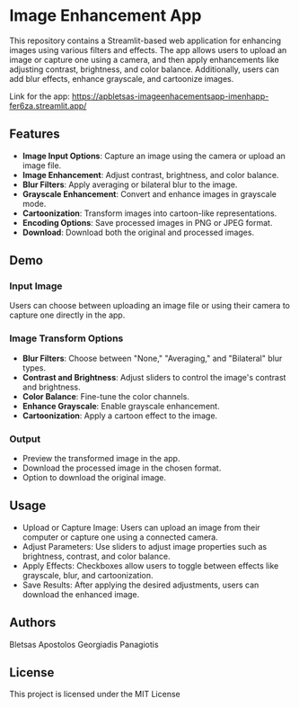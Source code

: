 # Image Enhancement App

This repository contains a Streamlit-based web application for enhancing images using various filters and effects. The app allows users to upload an image or capture one using a camera, and then apply enhancements like adjusting contrast, brightness, and color balance. Additionally, users can add blur effects, enhance grayscale, and cartoonize images.

Link for the app: https://apbletsas-imageenhacementsapp-imenhapp-fer6za.streamlit.app/

## Features

- **Image Input Options**: Capture an image using the camera or upload an image file.
- **Image Enhancement**: Adjust contrast, brightness, and color balance.
- **Blur Filters**: Apply averaging or bilateral blur to the image.
- **Grayscale Enhancement**: Convert and enhance images in grayscale mode.
- **Cartoonization**: Transform images into cartoon-like representations.
- **Encoding Options**: Save processed images in PNG or JPEG format.
- **Download**: Download both the original and processed images.

## Demo

### Input Image
Users can choose between uploading an image file or using their camera to capture one directly in the app.

### Image Transform Options
- **Blur Filters**: Choose between "None," "Averaging," and "Bilateral" blur types.
- **Contrast and Brightness**: Adjust sliders to control the image's contrast and brightness.
- **Color Balance**: Fine-tune the color channels.
- **Enhance Grayscale**: Enable grayscale enhancement.
- **Cartoonization**: Apply a cartoon effect to the image.

### Output
- Preview the transformed image in the app.
- Download the processed image in the chosen format.
- Option to download the original image.

## Usage

- Upload or Capture Image: Users can upload an image from their computer or capture one using a connected camera.
- Adjust Parameters: Use sliders to adjust image properties such as brightness, contrast, and color balance.
- Apply Effects: Checkboxes allow users to toggle between effects like grayscale, blur, and cartoonization.
- Save Results: After applying the desired adjustments, users can download the enhanced image.

## Authors

Bletsas Apostolos
Georgiadis Panagiotis

## License

This project is licensed under the MIT License
